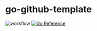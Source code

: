 # go-github-template
![workflow](https://github.com/steeringwaves/go-xxxxx/actions/workflows/test.yml/badge.svg)
[![Go Reference](https://pkg.go.dev/badge/github.com/steeringwaves/go-xxxxx.svg)](https://pkg.go.dev/github.com/steeringwaves/go-xxxxx)
